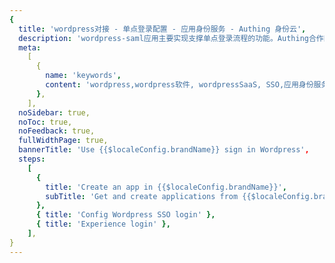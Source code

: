 ```yaml
---
{
  title: 'wordpress对接 - 单点登录配置 - 应用身份服务 - Authing 身份云',
  description: 'wordpress-saml应用主要实现支撑单点登录流程的功能。Authing合作网络提供 wordpress对接，单点登录，SSO，实现应用的快捷登录、免密登录，提升员工办公体验、增强用户体验，增强企业数字化服务水平。',
  meta:
    [
      {
        name: 'keywords',
        content: 'wordpress,wordpress软件, wordpressSaaS, SSO,应用身份服务,单点登录配置,Authing身份云',
      },
    ],
  noSidebar: true,
  noToc: true,
  noFeedback: true,
  fullWidthPage: true,
  bannerTitle: 'Use {{$localeConfig.brandName}} sign in Wordpress',
  steps:
    [
      {
        title: 'Create an app in {{$localeConfig.brandName}}',
        subTitle: 'Get and create applications from {{$localeConfig.brandName}}',
      },
      { title: 'Config Wordpress SSO login' },
      { title: 'Experience login' },
    ],
}
---
```


<IntegrationDetail/>
